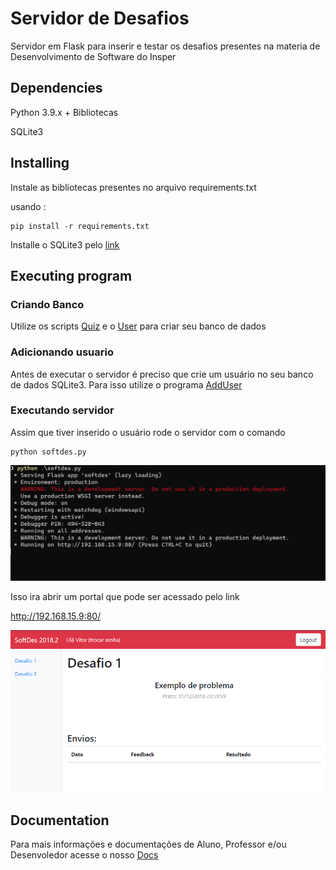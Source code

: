 # Servidor de Desafios


Servidor em Flask para inserir e testar os desafios presentes na materia de Desenvolvimento de Software do Insper



## Dependencies

Python 3.9.x + Bibliotecas

SQLite3

## Installing

Instale as bibliotecas presentes no arquivo requirements.txt

usando :

```
pip install -r requirements.txt
```

Installe o SQLite3 pelo [link](https://www.sqlite.org/index.html)

## Executing program

### Criando Banco

Utilize os scripts [Quiz](src/quiz.sql) e o [User](src/user.sql) para criar seu banco de dados

### Adicionando usuario

Antes de executar o servidor é preciso que crie um usuário no seu banco de dados SQLite3. Para isso utilize o programa [AddUser](src/adduser.py)

### Executando servidor

Assim que tiver inserido o usuário rode o servidor com o comando

```
python softdes.py
```

![alt text](img/terminal.png?raw=true "Terminal")

Isso ira abrir um portal que pode ser acessado pelo link

http://192.168.15.9:80/

![alt text](img/portal.png?raw=true "Portal")

## Documentation

Para mais informações e documentações de Aluno, Professor e/ou Desenvoledor acesse o nosso [Docs](docs)
